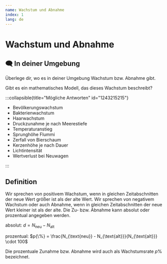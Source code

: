 ```yaml
---
name: Wachstum und Abnahme
index: 1
lang: de
---
```


# Wachstum und Abnahme

## 🗨️ In deiner Umgebung

Überlege dir, wo es in deiner Umgebung Wachstum bzw. Abnahme gibt.

Gibt es ein mathematisches Modell, das dieses Wachstum beschreibt?

:::collapsible{title="Mögliche Antworten" id="1243215215"}

- Bevölkerungswachstum
- Bakterienwachstum
- Haarwachstum
- Druckzunahme je nach Meerestiefe
- Temperaturanstieg
- Sprunghöhe Flummi
- Zerfall von Bierschaum
- Kerzenhöhe je nach Dauer
- Lichtintensität
- Wertverlust bei Neuwagen

:::

## Definition

Wir sprechen von positivem Wachstum, wenn in gleichen Zeitabschnitten der neue Wert größer ist als der alte Wert.
Wir sprechen von negativem Wachstum oder auch Abnahme, wenn in gleichen Zeitabschnitten der neue Wert kleiner ist als der alte.
Die Zu- bzw. Abnahme kann absolut oder prozentual angegeben werden.

absolut: $d = N_{\text{neu}} - N_{\text{alt}}$

prozentual: $p{\%} = \frac{N_{\text{neu}} - N_{\text{alt}}}{N_{\text{alt}}} \cdot 100$


Die prozentuale Zunahme bzw. Abnahme wird auch als Wachstumsrate $p\%$ bezeichnet.
